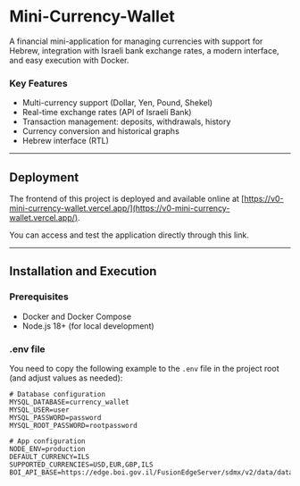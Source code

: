 # Mini-Currency-Wallet

A financial mini-application for managing currencies with support for Hebrew, integration with Israeli bank exchange rates, a modern interface, and easy execution with Docker.

### Key Features

- Multi-currency support (Dollar, Yen, Pound, Shekel)
- Real-time exchange rates (API of Israeli Bank)
- Transaction management: deposits, withdrawals, history
- Currency conversion and historical graphs
- Hebrew interface (RTL)

---

## Deployment

The frontend of this project is deployed and available online at [https://v0-mini-currency-wallet.vercel.app/](https://v0-mini-currency-wallet.vercel.app/).

You can access and test the application directly through this link.

---

## Installation and Execution

### Prerequisites

- Docker and Docker Compose
- Node.js 18+ (for local development)

### .env file

You need to copy the following example to the `.env` file in the project root (and adjust values as needed):

```env
# Database configuration
MYSQL_DATABASE=currency_wallet
MYSQL_USER=user
MYSQL_PASSWORD=password
MYSQL_ROOT_PASSWORD=rootpassword

# App configuration
NODE_ENV=production
DEFAULT_CURRENCY=ILS
SUPPORTED_CURRENCIES=USD,EUR,GBP,ILS
BOI_API_BASE=https://edge.boi.gov.il/FusionEdgeServer/sdmx/v2/data/dataflow/BOI.STATISTICS/EXR/1.0/
```
